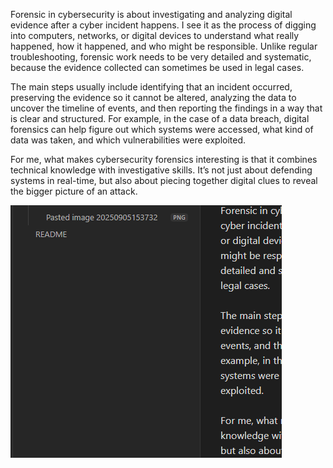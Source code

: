 
Forensic in cybersecurity is about investigating and analyzing digital evidence after a cyber incident happens. I see it as the process of digging into computers, networks, or digital devices to understand what really happened, how it happened, and who might be responsible. Unlike regular troubleshooting, forensic work needs to be very detailed and systematic, because the evidence collected can sometimes be used in legal cases.

The main steps usually include identifying that an incident occurred, preserving the evidence so it cannot be altered, analyzing the data to uncover the timeline of events, and then reporting the findings in a way that is clear and structured. For example, in the case of a data breach, digital forensics can help figure out which systems were accessed, what kind of data was taken, and which vulnerabilities were exploited.

For me, what makes cybersecurity forensics interesting is that it combines technical knowledge with investigative skills. It’s not just about defending systems in real-time, but also about piecing together digital clues to reveal the bigger picture of an attack.

![](images/Pasted%20image%2020250905154511.png)
